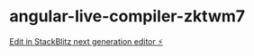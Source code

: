 # angular-live-compiler-zktwm7

[Edit in StackBlitz next generation editor ⚡️](https://stackblitz.com/~/github.com/arjun434/angular-live-compiler-zktwm7)